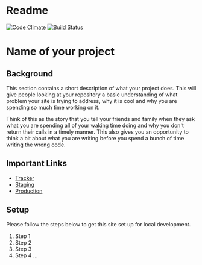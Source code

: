 Readme
======

[![Code Climate](https://codeclimate.com/github/rails/rails.png)](https://codeclimate.com/github/rails/rails)
[![Build Status](https://travis-ci.org/rails/rails.svg?branch=4-1-stable)](https://travis-ci.org/rails/rails)

# Name of your project

## Background

This section contains a short description of what your project does. This will give people looking at your repository a basic understanding of what problem your site is trying to address, why it is cool and why you are spending so much time working on it.

Think of this as the story that you tell your friends and family when they ask what you are spending all of your waking time doing and why you don't return their calls in a timely manner. This also gives you an opportunity to think a bit about what you are writing before you spend a bunch of time writing the wrong code.

## Important Links

* [Tracker](http://pivotaltracker.com/some_tracker_project)
* [Staging](http://some-staging-app.herokuapp.com)
* [Production](http://some-production-app.herokuapp.com)

## Setup

Please follow the steps below to get this site set up for local development.

1. Step 1
1. Step 2
1. Step 3
1. Step 4 ...
